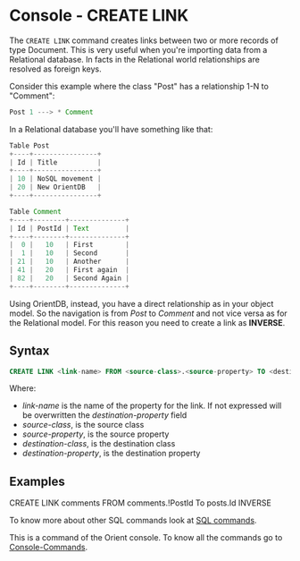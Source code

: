 # Console - CREATE LINK

The `CREATE LINK` command creates links between two or more records of type Document. This is very useful when you're importing data from a Relational database. In facts in the Relational world relationships are resolved as foreign keys.

Consider this example where the class "Post" has a relationship 1-N to "Comment":

```java
Post 1 ---> * Comment
```

In a Relational database you'll have something like that:

```java
Table Post
+----+----------------+
| Id | Title          |
+----+----------------+
| 10 | NoSQL movement |
| 20 | New OrientDB   |
+----+----------------+

Table Comment
+----+--------+--------------+
| Id | PostId | Text         |
+----+--------+--------------+
|  0 |   10   | First        |
|  1 |   10   | Second       |
| 21 |   10   | Another      |
| 41 |   20   | First again  |
| 82 |   20   | Second Again |
+----+--------+--------------+
```

Using OrientDB, instead, you have a direct relationship as in your object model. So the navigation is from *Post* to *Comment* and not vice versa as for the Relational model. For this reason you need to create a link as **INVERSE**.

## Syntax

```sql
CREATE LINK <link-name> FROM <source-class>.<source-property> TO <destination-class>.<destination-property>
```

Where:
- *link-name* is the name of the property for the link. If not expressed will be overwritten the *destination-property* field
- *source-class*, is the source class
- *source-property*, is the source property
- *destination-class*, is the destination class
- *destination-property*, is the destination property

## Examples

CREATE LINK comments FROM comments.!PostId To posts.Id INVERSE

To know more about other SQL commands look at [SQL commands](Commands.md).

This is a command of the Orient console. To know all the commands go to [Console-Commands](Console-Commands.md).
